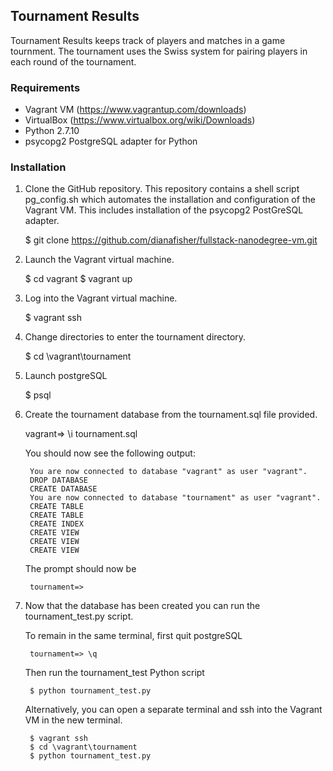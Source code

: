 ## Tournament Results

Tournament Results keeps track of players and matches in a game tournment.  The tournament uses the Swiss system for pairing players in each round of the tournament. 

### Requirements
- Vagrant VM (https://www.vagrantup.com/downloads)
- VirtualBox (https://www.virtualbox.org/wiki/Downloads)
- Python 2.7.10
- psycopg2 PostgreSQL adapter for Python

### Installation
1. Clone the GitHub repository.  This repository contains a shell script pg_config.sh which automates the installation and configuration of the Vagrant VM.  This includes installation of the psycopg2 PostGreSQL adapter.

	$ git clone https://github.com/dianafisher/fullstack-nanodegree-vm.git

2. Launch the Vagrant virtual machine.

	$ cd vagrant
	$ vagrant up

3. Log into the Vagrant virtual machine.

	$ vagrant ssh

4. Change directories to enter the tournament directory.

	$ cd \vagrant\tournament

5. Launch postgreSQL
	
	$ psql

6. Create the tournament database from the tournament.sql file provided.

	vagrant=> \i tournament.sql

	You should now see the following output:

		You are now connected to database "vagrant" as user "vagrant".
		DROP DATABASE
		CREATE DATABASE
		You are now connected to database "tournament" as user "vagrant".
		CREATE TABLE
		CREATE TABLE
		CREATE INDEX
		CREATE VIEW
		CREATE VIEW
		CREATE VIEW
		
	The prompt should now be
		
		tournament=>

7. Now that the database has been created you can run the tournament_test.py script.

	To remain in the same terminal, first quit postgreSQL

		tournament=> \q

	Then run the tournament_test Python script

		$ python tournament_test.py

	Alternatively, you can open a separate terminal and ssh into the Vagrant VM in the new terminal.

		$ vagrant ssh
		$ cd \vagrant\tournament
		$ python tournament_test.py

